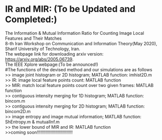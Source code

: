 # IR and MIR: (To be Updated and Completed:)
The Information &amp; Mutual Information Ratio for Counting Image Local Features and Their Matches
\
8-th Iran Workshop on Communication and Information Theory(May 2020), Sharif University of Technology, Iran.
\
The webpage link for downloading arxiv version: https://arxiv.org/abs/2005.06739.
\
The IEEE Xplore webpage:(To be announced!)
\
#The functions of the devised method and our simulations are as follows 
\
\>> image joint histogram or 2D histogram; MATLAB function: imhist2D.m
\
\>> IR: image local feature points count: MATLAB function 
\
\>> MIR: match local feature points count over two given frames: MATLAB function
\
\>> contiguous intensity merging for 1D histogram; MATLAB function: bincom.m
\
\>> contiguous intensity merging for 2D histogram; MATLAB function: bincom2D.m
\
\>> image entropy and image mutual information; MATLAB function: ShEntropy.m & mutualInf.m
\
\>> the lower bound of MIR and IR: MATLAB function
\
\>>coming soon!!!!!!!!!!!!!!!!!!!!!!!!!!!!!
